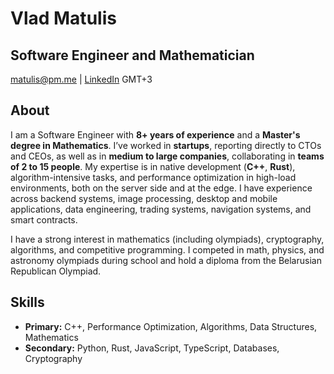# Vlad Matulis  
## Software Engineer and Mathematician  

matulis@pm.me | [LinkedIn](https://www.linkedin.com/in/matulis-u/)  GMT+3  

## About  
I am a Software Engineer with **8+ years of experience** and a **Master's degree in Mathematics**. I’ve worked in **startups**, reporting directly to CTOs and CEOs, as well as in **medium to large companies**, collaborating in **teams of 2 to 15 people**. My expertise is in native development (**C++**, **Rust**), algorithm-intensive tasks, and performance optimization in high-load environments, both on the server side and at the edge. I have experience across backend systems, image processing, desktop and mobile applications, data engineering, trading systems, navigation systems, and smart contracts.

I have a strong interest in mathematics (including olympiads), cryptography, algorithms, and competitive programming. I competed in math, physics, and astronomy olympiads during school and hold a diploma from the Belarusian Republican Olympiad.
 

## Skills  
- **Primary:** C++, Performance Optimization, Algorithms, Data Structures, Mathematics  
- **Secondary:** Python, Rust, JavaScript, TypeScript, Databases, Cryptography  
